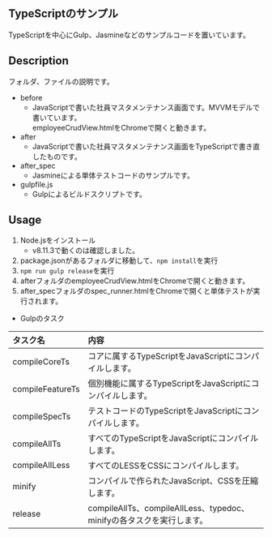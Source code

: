 ## TypeScriptのサンプル
TypeScriptを中心にGulp、Jasmineなどのサンプルコードを置いています。

## Description
フォルダ、ファイルの説明です。
* before
    - JavaScriptで書いた社員マスタメンテナンス画面です。MVVMモデルで書いています。  
      employeeCrudView.htmlをChromeで開くと動きます。
* after
    - JavaScriptで書いた社員マスタメンテナンス画面をTypeScriptで書き直したものです。
* after_spec
    - Jasmineによる単体テストコードのサンプルです。
* gulpfile.js
    - Gulpによるビルドスクリプトです。
 
## Usage
1. Node.jsをインストール
    * v8.11.3で動くのは確認しました。 
2. package.jsonがあるフォルダに移動して、`npm install`を実行
3. `npm run gulp release`を実行
4. afterフォルダのemployeeCrudView.htmlをChromeで開くと動きます。
5. after_specフォルダのspec_runner.htmlをChromeで開くと単体テストが実行されます。

* Gulpのタスク  

| タスク名 | 内容 |
|:-------|:-----|
|compileCoreTs    |コアに属するTypeScriptをJavaScriptにコンパイルします。  |
|compileFeatureTs |個別機能に属するTypeScriptをJavaScriptにコンパイルします。  |
|compileSpecTs    |テストコードのTypeScriptをJavaScriptにコンパイルします。  |
|compileAllTs     |すべてのTypeScriptをJavaScriptにコンパイルします。  |
|compileAllLess   |すべてのLESSをCSSにコンパイルします。  |
|minify           |コンパイルで作られたJavaScript、CSSを圧縮します。  |
|release          |compileAllTs、compileAllLess、typedoc、minifyの各タスクを実行します。|
